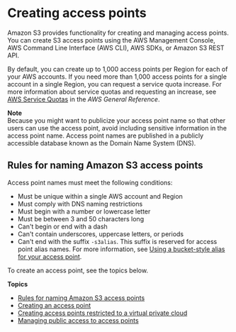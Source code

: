 # Creating access points<a name="creating-access-points"></a>

Amazon S3 provides functionality for creating and managing access points\. You can create S3 access points using the AWS Management Console, AWS Command Line Interface \(AWS CLI\), AWS SDKs, or Amazon S3 REST API\. 

By default, you can create up to 1,000 access points per Region for each of your AWS accounts\. If you need more than 1,000 access points for a single account in a single Region, you can request a service quota increase\. For more information about service quotas and requesting an increase, see [AWS Service Quotas](https://docs.aws.amazon.com/general/latest/gr/aws_service_limits.html) in the *AWS General Reference*\.

**Note**  
Because you might want to publicize your access point name so that other users can use the access point, avoid including sensitive information in the access point name\. Access point names are published in a publicly accessible database known as the Domain Name System \(DNS\)\.

## Rules for naming Amazon S3 access points<a name="access-points-names"></a>

Access point names must meet the following conditions:
+ Must be unique within a single AWS account and Region
+ Must comply with DNS naming restrictions
+ Must begin with a number or lowercase letter
+ Must be between 3 and 50 characters long
+ Can't begin or end with a dash
+ Can't contain underscores, uppercase letters, or periods
+ Can't end with the suffix `-s3alias`\. This suffix is reserved for access point alias names\. For more information, see [Using a bucket\-style alias for your access point](access-points-alias.md)\.

To create an access point, see the topics below\.

**Topics**
+ [Rules for naming Amazon S3 access points](#access-points-names)
+ [Creating an access point](create-access-points.md)
+ [Creating access points restricted to a virtual private cloud](access-points-vpc.md)
+ [Managing public access to access points](access-points-bpa-settings.md)